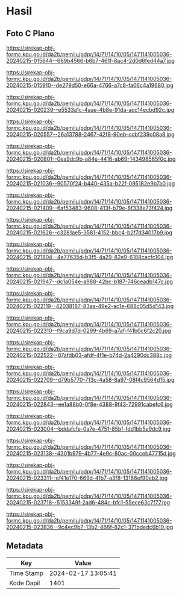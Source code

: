 # Hasil

## Foto C Plano

https://sirekap-obj-formc.kpu.go.id/da2b/pemilu/pdpr/14/71/14/10/05/1471141005036-20240215-015644--669b4566-b6b7-461f-8ac4-2d0d6fed44a7.jpg

https://sirekap-obj-formc.kpu.go.id/da2b/pemilu/pdpr/14/71/14/10/05/1471141005036-20240215-015910--de279d50-e66a-4766-a7c8-fa06c4a19680.jpg

https://sirekap-obj-formc.kpu.go.id/da2b/pemilu/pdpr/14/71/14/10/05/1471141005036-20240215-020239--e5533a1c-4aae-4b8e-91da-acc14ecbd92c.jpg

https://sirekap-obj-formc.kpu.go.id/da2b/pemilu/pdpr/14/71/14/10/05/1471141005036-20240215-020557--26a13788-2467-42f8-90eb-ccbf239c08a8.jpg

https://sirekap-obj-formc.kpu.go.id/da2b/pemilu/pdpr/14/71/14/10/05/1471141005036-20240215-020801--0ea9dc9b-a84e-4416-ab69-143498565f0c.jpg

https://sirekap-obj-formc.kpu.go.id/da2b/pemilu/pdpr/14/71/14/10/05/1471141005036-20240215-021036--90570f24-b440-435a-b22f-095182e9b7a0.jpg

https://sirekap-obj-formc.kpu.go.id/da2b/pemilu/pdpr/14/71/14/10/05/1471141005036-20240215-021409--6af53483-9608-413f-b79e-8f338e73f424.jpg

https://sirekap-obj-formc.kpu.go.id/da2b/pemilu/pdpr/14/71/14/10/05/1471141005036-20240215-021626--c3281ae5-3581-4152-bbc4-b2f7d34017b9.jpg

https://sirekap-obj-formc.kpu.go.id/da2b/pemilu/pdpr/14/71/14/10/05/1471141005036-20240215-021804--4e77635d-b3f5-4a29-82e9-6188cacfc104.jpg

https://sirekap-obj-formc.kpu.go.id/da2b/pemilu/pdpr/14/71/14/10/05/1471141005036-20240215-021947--dc1a054e-a988-42bc-b187-746ceadb147c.jpg

https://sirekap-obj-formc.kpu.go.id/da2b/pemilu/pdpr/14/71/14/10/05/1471141005036-20240215-022119--42038187-83aa-49e2-ac1e-688c05d5d143.jpg

https://sirekap-obj-formc.kpu.go.id/da2b/pemilu/pdpr/14/71/14/10/05/1471141005036-20240215-022310--f9ca9d7d-0299-4b69-a7af-f41b0c6f2c20.jpg

https://sirekap-obj-formc.kpu.go.id/da2b/pemilu/pdpr/14/71/14/10/05/1471141005036-20240215-022522--07afdb03-afdf-4f1e-b74d-2a4290dc388c.jpg

https://sirekap-obj-formc.kpu.go.id/da2b/pemilu/pdpr/14/71/14/10/05/1471141005036-20240215-022709--d79b5770-713c-4a58-8a97-08f4c9564d15.jpg

https://sirekap-obj-formc.kpu.go.id/da2b/pemilu/pdpr/14/71/14/10/05/1471141005036-20240215-022843--ee1a88b0-0f8e-4388-9f43-72991cabefc6.jpg

https://sirekap-obj-formc.kpu.go.id/da2b/pemilu/pdpr/14/71/14/10/05/1471141005036-20240215-023004--bddafcfe-0a7e-4751-85bf-fdd1bb5e9dc9.jpg

https://sirekap-obj-formc.kpu.go.id/da2b/pemilu/pdpr/14/71/14/10/05/1471141005036-20240215-023138--4301b979-4b77-4e9c-80ac-00cceb47715d.jpg

https://sirekap-obj-formc.kpu.go.id/da2b/pemilu/pdpr/14/71/14/10/05/1471141005036-20240215-023311--ef41e170-669d-4fb7-a3f8-13186ef90eb2.jpg

https://sirekap-obj-formc.kpu.go.id/da2b/pemilu/pdpr/14/71/14/10/05/1471141005036-20240215-023718--5153349f-2ad6-484c-bfc1-55ece63c7f77.jpg

https://sirekap-obj-formc.kpu.go.id/da2b/pemilu/pdpr/14/71/14/10/05/1471141005036-20240215-023836--9c4ec9b7-13b2-466f-82c1-371bdedc6b19.jpg


## Metadata

| Key        | Value               |
| ---------- | ------------------- |
| Time Stamp | 2024-02-17 13:05:41 |
| Kode Dapil | 1401                |




